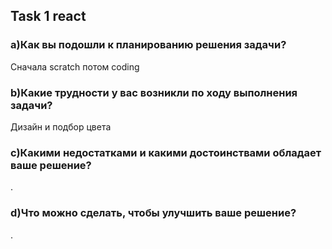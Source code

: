 ## Task 1 react

### a)Как вы подошли к планированию решения задачи?
Сначала scratch потом coding

### b)Какие трудности у вас возникли по ходу выполнения задачи?
Дизайн и подбор цвета

### с)Какими недостатками и какими достоинствами обладает ваше решение?
.

### d)Что можно сделать, чтобы улучшить ваше решение?
.